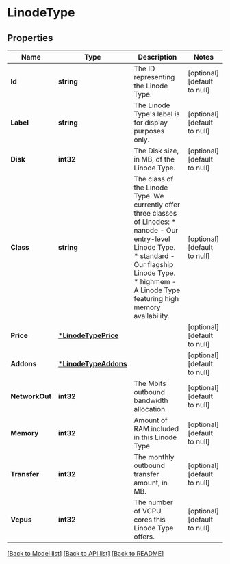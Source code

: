 # LinodeType

## Properties
Name | Type | Description | Notes
------------ | ------------- | ------------- | -------------
**Id** | **string** | The ID representing the Linode Type. | [optional] [default to null]
**Label** | **string** | The Linode Type&#x27;s label is for display purposes only.  | [optional] [default to null]
**Disk** | **int32** | The Disk size, in MB, of the Linode Type.  | [optional] [default to null]
**Class** | **string** | The class of the Linode Type. We currently offer three classes of Linodes:    * nanode - Our entry-level Linode Type.   * standard - Our flagship Linode Type.   * highmem - A Linode Type featuring high memory availability.  | [optional] [default to null]
**Price** | [***LinodeTypePrice**](LinodeType_price.md) |  | [optional] [default to null]
**Addons** | [***LinodeTypeAddons**](LinodeType_addons.md) |  | [optional] [default to null]
**NetworkOut** | **int32** | The Mbits outbound bandwidth allocation.  | [optional] [default to null]
**Memory** | **int32** | Amount of RAM included in this Linode Type.  | [optional] [default to null]
**Transfer** | **int32** | The monthly outbound transfer amount, in MB.  | [optional] [default to null]
**Vcpus** | **int32** | The number of VCPU cores this Linode Type offers.  | [optional] [default to null]

[[Back to Model list]](../README.md#documentation-for-models) [[Back to API list]](../README.md#documentation-for-api-endpoints) [[Back to README]](../README.md)

